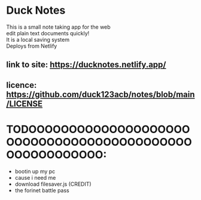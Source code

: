 # Duck Notes
This is a small note taking app for the web  
edit plain text documents quickly!  
It is a local saving system  
Deploys from Netlify  

## link to site: https://ducknotes.netlify.app/
## licence: https://github.com/duck123acb/notes/blob/main/LICENSE


# TODOOOOOOOOOOOOOOOOOOOOOOOOOOOOOOOOOOOOOOOOOOOOOOOOOOOOOOO:
- bootin up my pc
- cause i need me
- download filesaver.js (CREDIT)
- the forinet battle pass
